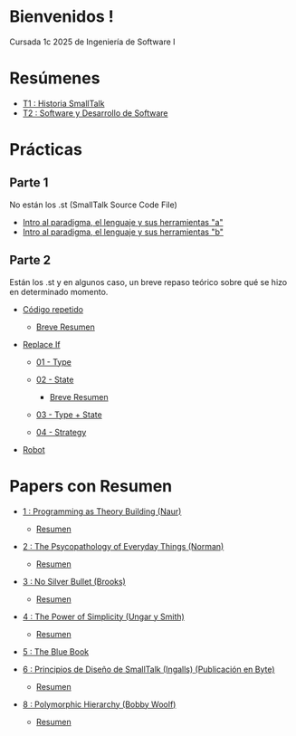 # Bienvenidos !
Cursada 1c 2025 de Ingeniería de Software I

# Resúmenes
- [T1 : Historia SmallTalk](https://github.com/ToniusRetonius/Ing1/blob/main/Res%C3%BAmenes/T1.pdf)
- [T2 : Software y Desarrollo de Software](https://github.com/ToniusRetonius/Ing1/blob/main/Res%C3%BAmenes/T2.pdf)

# Prácticas
## Parte 1
No están los .st (SmallTalk Source Code File)
- [Intro al paradigma, el lenguaje y sus herramientas "a"](https://github.com/ToniusRetonius/Ing1/blob/main/Gu%C3%ADas%20Pr%C3%A1cticas/Parte%201/01-Parte-A/solve.pdf)
- [Intro al paradigma, el lenguaje y sus herramientas "b"](https://github.com/ToniusRetonius/Ing1/blob/main/Gu%C3%ADas%20Pr%C3%A1cticas/Parte%201/02-Parte-B/solve.pdf)

## Parte 2
Están los .st y en algunos caso, un breve repaso teórico sobre qué se hizo en determinado momento. 
- [Código repetido](https://github.com/ToniusRetonius/Ing1/tree/main/Gu%C3%ADas%20Pr%C3%A1cticas/Parte%202/01-C%C3%B3digo-Repetido/solve)
    
    - [Breve Resumen](https://github.com/ToniusRetonius/Ing1/blob/main/Gu%C3%ADas%20Pr%C3%A1cticas/Parte%202/01-C%C3%B3digo-Repetido/solve.pdf)

- [Replace If](https://github.com/ToniusRetonius/Ing1/tree/main/Gu%C3%ADas%20Pr%C3%A1cticas/Parte%202/02-SacarIfs)

    - [01 - Type](https://github.com/ToniusRetonius/Ing1/blob/main/Gu%C3%ADas%20Pr%C3%A1cticas/Parte%202/02-SacarIfs/01-Replace-If-Type/1.Replace-if-Type(solve).st)

    - [02 - State](https://github.com/ToniusRetonius/Ing1/blob/main/Gu%C3%ADas%20Pr%C3%A1cticas/Parte%202/02-SacarIfs/02-Replace-If-State/2.Replace-if-State(solve).st)
        - [Breve Resumen](https://github.com/ToniusRetonius/Ing1/blob/main/Gu%C3%ADas%20Pr%C3%A1cticas/Parte%202/02-SacarIfs/solve.pdf)

    - [03 - Type + State](https://github.com/ToniusRetonius/Ing1/blob/main/Gu%C3%ADas%20Pr%C3%A1cticas/Parte%202/02-SacarIfs/03-Replace-If-Type%2BState/3.Replace-if-Type%2BState(solve).st)

    - [04 - Strategy](https://github.com/ToniusRetonius/Ing1/blob/main/Gu%C3%ADas%20Pr%C3%A1cticas/Parte%202/02-SacarIfs/04-Replace-If-Strat/4.Replace-if-Strategy(solve).st)

- [Robot](https://github.com/ToniusRetonius/Ing1/blob/main/Gu%C3%ADas%20Pr%C3%A1cticas/Parte%202/04-Robot/IRobot-Enunciado(solve).st)


# Papers con Resumen
- [1 : Programming as Theory Building (Naur)](https://github.com/ToniusRetonius/Ing1/blob/main/Papers/1/Programming%20as%20Theory%20Building-1.pdf)
    - [Resumen](https://github.com/ToniusRetonius/Ing1/blob/main/Papers/1/resumen.md)

- [2 : The Psycopathology of Everyday Things (Norman)](https://github.com/ToniusRetonius/Ing1/blob/main/Papers/2/Norman-The%20Design%20of%20Everyday%20Things.pdf)
    - [Resumen](https://github.com/ToniusRetonius/Ing1/blob/main/Papers/2/resumen.md)

- [3 : No Silver Bullet (Brooks)](https://github.com/ToniusRetonius/Ing1/blob/main/Papers/3/No_Silver_Bullet.pdf)
    - [Resumen](https://github.com/ToniusRetonius/Ing1/blob/main/Papers/3/resumen.md)

- [4 : The Power of Simplicity (Ungar y Smith)](https://github.com/ToniusRetonius/Ing1/blob/main/Papers/4/The%20Power%20of%20Simplicity.pdf)
    - [Resumen](https://github.com/ToniusRetonius/Ing1/blob/main/Papers/4/resumen.md)

- [5 : The Blue Book](https://github.com/ToniusRetonius/Ing1/blob/main/Papers/5/Bluebook.pdf)

- [6 : Principios de Diseño de SmallTalk (Ingalls) (Publicación en Byte)](https://github.com/ToniusRetonius/Ing1/blob/main/Papers/6/Principios%20de%20Dise%C3%B1o%20de%20Smalltalk.pdf)
    - [Resumen](https://github.com/ToniusRetonius/Ing1/blob/main/Papers/6/resumen.md)

- [8 : Polymorphic Hierarchy (Bobby Woolf)](https://github.com/ToniusRetonius/Ing1/blob/main/Papers/8/Polymorphic%20Hierarchy.pdf)
    - [Resumen](https://github.com/ToniusRetonius/Ing1/blob/main/Papers/8/resumen.md)